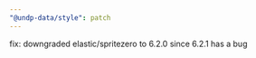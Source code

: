 ```yaml
---
"@undp-data/style": patch
---
```


fix: downgraded elastic/spritezero to 6.2.0 since 6.2.1 has a bug
